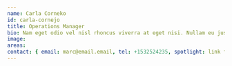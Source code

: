 ```yaml
---
name: Carla Corneko
id: carla-cornejo
title: Operations Manager
bio: Nam eget odio vel nisl rhoncus viverra at eget nisi. Nullam eu justo ultricies ante venenatis aliquam at vitae nulla. Etiam nec gravida velit. Maecenas finibus enim ut mauris condimentum suscipit.
image:
areas:
contact: { email: marc@email.email, tel: +1532524235, spotlight: link for marco goes here, facebook: facebook,twitter: asasf,linkedin: asfasf,github: gsgfd,dribble: dfgfdg,scheduling: gdfgfd}
---
```

